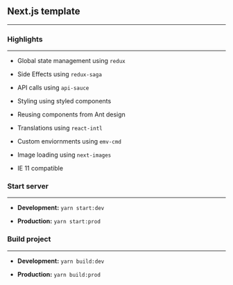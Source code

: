 ## Next.js template
------------------

### Highlights
------------------
- Global state management using `redux`
    
- Side Effects using `redux-saga`
    
- API calls using `api-sauce`
    
- Styling using styled components
    
- Reusing components from Ant design
    
- Translations using `react-intl`
    
- Custom enviornments using `emv-cmd`

- Image loading using `next-images`
    
- IE 11 compatible


### Start server
----------------------
- **Development:** `yarn start:dev`

- **Production:**  `yarn start:prod`


### Build project 
-----------------------
- **Development:** `yarn build:dev`

- **Production:**  `yarn build:prod`






